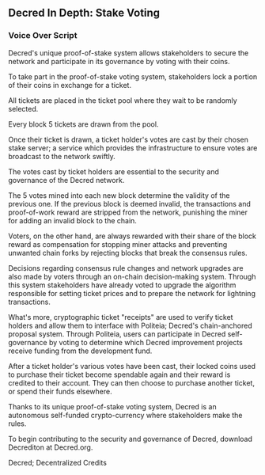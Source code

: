 ## Decred In Depth: Stake Voting
### Voice Over Script

Decred's unique proof-of-stake system allows stakeholders to secure the network and participate in its governance by voting with their coins.

To take part in the proof-of-stake voting system, stakeholders lock a portion of their coins in exchange for a ticket. 

All tickets are placed in the ticket pool where they wait to be randomly selected.

Every block 5 tickets are drawn from the pool. 

Once their ticket is drawn, a ticket holder's votes are cast by their chosen stake server; a service which provides the infrastructure to ensure votes are broadcast to the network swiftly.

The votes cast by ticket holders are essential to the security and governance of the Decred network. 

The 5 votes mined into each new block determine the validity of the previous one. If the previous block is deemed invalid, the transactions and proof-of-work reward are stripped from the network, punishing the miner for adding an invalid block to the chain. 

Voters, on the other hand, are always rewarded with their share of the block reward as compensation for stopping miner attacks and preventing unwanted chain forks by rejecting blocks that break the consensus rules.

Decisions regarding consensus rule changes and network upgrades are also made by voters through an on-chain decision-making system. Through this system stakeholders have already voted to upgrade the algorithm responsible for setting ticket prices and to prepare the network for lightning transactions. 

What's more, cryptographic ticket "receipts" are used to verify ticket holders and allow them to interface with Politeia; Decred's chain-anchored proposal system. Through Politeia, users can participate in Decred self-governance by voting to determine which Decred improvement projects receive funding from the development fund.

After a ticket holder's various votes have been cast, their locked coins used to purchase their ticket become spendable again and their reward is credited to their account. They can then choose to purchase another ticket, or spend their funds elsewhere.

Thanks to its unique proof-of-stake voting system, Decred is an autonomous self-funded crypto-currency where stakeholders make the rules.

To begin contributing to the security and governance of Decred, download Decrediton at Decred.org.

Decred; Decentralized Credits

